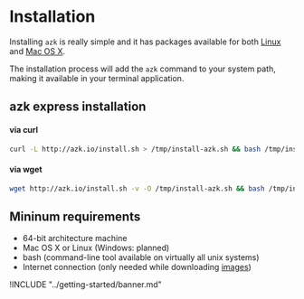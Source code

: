 # Installation

Installing `azk` is really simple and it has packages available for both [Linux](linux.md) and [Mac OS X](mac_os_x.md).

The installation process will add the `azk` command to your system path, making it available in your terminal application.

## azk express installation

#### via curl

```sh
curl -L http://azk.io/install.sh > /tmp/install-azk.sh && bash /tmp/install-azk.sh
```

#### via wget

```sh
wget http://azk.io/install.sh -v -O /tmp/install-azk.sh && bash /tmp/install-azk.sh
```

## Mininum requirements

* 64-bit architecture machine
* Mac OS X or Linux (Windows: planned)
* bash (command-line tool available on virtually all unix systems)
* Internet connection (only needed while downloading [images](../imagens/README.md))

!INCLUDE "../getting-started/banner.md"
